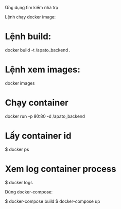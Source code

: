 Ứng dụng tìm kiếm nhà trọ

Lệnh chạy docker image:

# Lệnh build:
docker build -t <username>/apato_backend .

# Lệnh xem images:
docker images

# Chạy container
docker run -p 80:80 -d <username>/apato_backend

# Lấy container id
$ docker ps

# Xem log container process
$ docker logs <container id>

Dùng docker-compose:

$ docker-compose build
$ docker-compose up